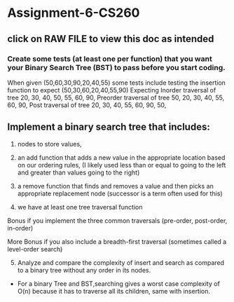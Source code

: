# Assignment-6-CS260

## click on RAW FILE to view this doc as intended
### Create some tests (at least one per function) that you want your Binary Search Tree (BST) to pass before you start coding.
When given (50,60,30,90,20,40,55)
some tests include testing the insertion function to expect (50,30,60,20,40,55,90)
Expecting 
Inorder traversal of tree
20, 30, 40, 50, 55, 60, 90,
Preorder traversal of tree
50, 20, 30, 40, 55, 60, 90,
Post traversal of tree
20, 30, 40, 55, 60, 90, 50,

## Implement a binary search tree that includes:

1. nodes to store values,

2. an add function that adds a new value in the appropriate location based on our ordering rules,
(I likely used less than or equal to going to the left and greater than values going to the right)

3. a remove function that finds and removes a value and then picks an appropriate replacement node
(successor is a term often used for this)

4. we have at least one tree traversal function

Bonus if you implement the three common traversals (pre-order, post-order, in-order)

More Bonus if you also include a breadth-first traversal (sometimes called a level-order search)

5. Analyze and compare the complexity of insert and search as compared to a binary tree without any order in its nodes.
- For a binary Tree and BST,searching gives a worst case complexity of O(n) because it has to traverse all its children, same with insertion. 
